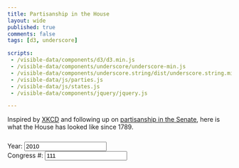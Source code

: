 ```yaml
---
title: Partisanship in the House
layout: wide
published: true
comments: false
tags: [d3, underscore]

scripts:
 - /visible-data/components/d3/d3.min.js
 - /visible-data/components/underscore/underscore-min.js
 - /visible-data/components/underscore.string/dist/underscore.string.min.js
 - /visible-data/js/parties.js
 - /visible-data/js/states.js
 - /visible-data/components/jquery/jquery.js

---
```

<style type="text/css">
body { position: relative; }

div.caption {
	padding: .5em;
	background-color: white;
	border: 1px solid #555;
}

#congress {
	margin-top: 1em;
}
#buttons {
	margin-top: 1.75em;
}

</style>

Inspired by [XKCD](http://xkcd.com/1127/large/) and following up on [partisanship in the Senate](/visible-data/2012/05/21/partisanship-over-111-congresses/), here is what the House has looked like since 1789.

<div id="chart-wrapper" class="row">
	<div id="chart" class="span8"> </div>
	<div id="buttons" class="btn-group span2">
		<a class="btn" id="previous">
			<i class="icon-step-backward" id="previous-icon" data-original-title="Earlier"> </i>
		</a>
		<a class="btn" id="random">
			<i class="icon-random" data-original-title="Random"> </i>
		</a>
		<a class="btn" id="next">
			<i class="icon-step-forward" id="next-icon" data-original-title="Later"> </i>
		</a>
	</div>
	<form class="form-horizontal span4" id="congress">
		<div class="row">
			<div class="span3">
				<label>Year: </label>
				<input name="year" class="span2" 
					type="text" value="2010" 
					max="2010"
					min="1789" />
			</div>
			<div class="span2">
				<label>Congress #:</label>
				<input name="congress" class="span2" 
					type="text" value="111" 
					max="111"
					min="1" />
			</div>
		</div>
	</form>
    <div id="parties" class="span4"></div>
</div>

<table id="members" class="table table-condensed table-striped span12">
    <thead></thead>
    <tbody></tbody>
</table>

<script type="text/javascript">
// mise en place
function memberKey(d) { return d['ICPSR ID Number']; }

function slugify(text) {
    text = String(text)
        .toLowerCase()
        .replace(/[^\w\s\-]/g, '')
        .replace(/[\-\s]+/g, '-');
    return text;
}

function getCongress(year) {
    // return congress number for a given year
    return Math.floor((year - 1789) / 2 + 1);
}

function getYear(congress) {
    // return starting year for congress number
    return 1789 + (congress * 2) - 2;
}

function translate(x, y) {
	return "translate("+x+","+y+")"; 
}

var margin = { top: 10, right: 10, bottom: 10, left: 10 }
  , height = 400
  , width = 600
  , url = "/visible-data/data/house-DWN-1-111.csv"
  , byCongress
  , chart
  , player;

var template = _.template('<h4><%= Name %></h4><p><%= Party %> (<%= State %>)</p>');

var nest = d3.nest().key(function(d) { return d.Congress; });

// a caption, for use later
var caption = d3.select('body').append('div')
    .attr('class', 'caption')
    .style('display', 'none')
    .style('position', 'absolute');

// fetch data early and often
d3.csv(url, function(data) {
    window.data = data;
    var state;
    _.each(data, function(d, i) {
        d.Congress = +d.Congress;
        d.Party = PARTIES[d.Party];
        d['1st Dimension Coordinate'] = Number(d['1st Dimension Coordinate']);
        d['2nd Dimension Coordinate'] = Number(d['2nd Dimension Coordinate']);
        if (_.has(STATES, d['State Code'])) {
            // clean this up a bit
            state = STATES[d['State Code']]['name'].toLowerCase();
            state = _.str.titleize(state);
            d['State'] = state;
            d['Postal'] = STATES[d['State Code']]['abbr'];
        }
        
        d.slug = slugify(d.Party);
    });

    byCongress = nest.map(data);

    jQuery(function($) {
    	// get a player
    	player = new Player();
    	player.random();

    	// key controls
    	d3.select(window).on('keydown', function() {
    	    switch (d3.event.keyCode) {
    	        case 37: player.previous(); break;
    	        case 39: player.next(); break;
    	    }
    	});
    });

});

// setup our chart, wrapped in a closure
chart = d3.select('#chart').append('svg')
    .attr('height', height + margin.top + margin.bottom)
    .attr('width', width + margin.left + margin.right)
  .append('g')
    .attr('transform', translate(margin.left, 0));

var x = d3.scale.linear()
    .domain([-1.5, 1.5])
    .range([0, width]);

var y = d3.scale.linear()
    .domain([-1.5, 1.5])
    .range([0, height]);

var xAxis = d3.svg.axis()
    .scale(x)
    .ticks(3)
    .tickFormat(String)
    .orient('bottom');

var yAxis = d3.svg.axis()
    .scale(y)
    .ticks(3)
    .tickFormat(String)
    .orient('left');

// the chart
chart.append('g')
    .attr('class', 'x axis')
    .attr('transform', 'translate(0,' + (height / 2) + ')')
    .call(xAxis);

chart.append('text')
    .attr('class', 'axis label')
    .attr('transform', 'translate(0,' + (height / 2 - 5) + ')')
    .text('1st Dimension');

chart.append('g')
    .attr('class', 'y axis')
    .attr('transform', 'translate(' + (width / 2) + ',0)')
    .call(yAxis);

chart.append('text')
    .attr('class', 'axis label')
    .attr('transform', translate(width / 2 + 5), margin.top + margin.bottom)
    .text('2nd Dimension');


function plotCongress(congress) {
    // chart first and second dimentions on a scatterplot
    var data = byCongress[congress];
    var circles = chart.selectAll('circle')
        .data(data, memberKey);
    
    circles.enter()
        .append('circle')
        .attr('class', function(d) { return d.slug; })
        .attr('cx', function(d) { return x(d['1st Dimension Coordinate']); })
        .attr('cy', function(d) { return y(d['2nd Dimension Coordinate']); })
      .transition()
        .duration(1000)
        .attr('r', 4);

    circles.transition()
        .duration(1000)
        .attr('class', function(d) { return d.slug; })
        .attr('r', 4)
        .attr('cx', function(d) { return x(d['1st Dimension Coordinate']); })
        .attr('cy', function(d) { return y(d['2nd Dimension Coordinate']); });

    circles.exit()
        .transition()
        .duration(1000)
        .attr('r', 0)
        .remove();

    circles.on('mouseover', function(d, i) {
        var position = d3.mouse(document.body);
        this.setAttribute('r', 8);
        caption.style('display', 'block')
            .style('left', (position[0] + 10) + 'px')
            .style('top', (position[1] + 10) + 'px')
            .html(template(d));
    })
    .on('mouseout', function(d, i) {
        this.setAttribute('r', 4);
        caption.style('display', 'none');
    });

}

function memberTable(congress) {
	// build a table of members
    var data = byCongress[congress].sort(function(a, b) {
        return a['1st Dimension Coordinate'] - b['1st Dimension Coordinate'];
    });
    
    var fields = [
        'Name', 'State', 'District', 'Party', 
        '1st Dimension Coordinate', 
        '2nd Dimension Coordinate'];
	
    var table = d3.select('#members');

	// headings
	table.select('thead').selectAll('th')
	    .data(fields)
	  .enter().append('th')
	    .text(String);

    // rows and columns
    var rows = table.select('tbody').selectAll('tr')
        .data(data, memberKey);

    rows.enter()
        .append('tr')
        .order();

    rows.exit().remove();

    rows.sort(function(a, b) {
        return a['1st Dimension Coordinate'] - b['1st Dimension Coordinate'];
    });


    rows.selectAll('td')
        .data(function(d) { return _.map(fields, function(f) {
            return d[f];
        }) 
    })
      .enter().append('td')
        .text(String);
}

function plotParties(congress) {
    // a bar chart of party breakdown
    var data = byCongress[congress]
        parties = _.countBy(data, 'Party');

    return parties;
}

function Player() {
    this.congress = $('[name=congress]');
    this.year = $('[name=year]');
    this.min = 1;
    this.max = 111;
    this.current = Number(this.congress.val() || this.max);

    var player = this;
    $('#next').on('click', function(e) {
        e.preventDefault();
        player.next();
    });

    $('#previous').on('click', function(e) {
        e.preventDefault();
        player.previous();
    });

    $('#random').on('click', function(e) {
        e.preventDefault();
        player.random();
    });

    this.congress.on('change', function(e) {
        var value = $(this).val();
        player.update(value);
    });

    this.year.on('change', function(e) {
        var value = getCongress($(this).val());
        player.update(value);
    });

    $('form').submit(function(e) { 
        e.preventDefault(); 
        player.update();
    });
}

Player.prototype.update = function(congress) {
    congress = congress || this.congress.val();
    this.congress.val(congress);
    this.year.val(getYear(congress));
    plotCongress(congress);
    memberTable(congress);
    plotParties(congress);
    this.current = congress;
};

Player.prototype.next = function() {
    if (this.current < this.max) {
        this.update(this.current + 1);
    }
};

Player.prototype.previous = function() {
    if (this.current > this.min) {
        this.update(this.current - 1);
    }
};

Player.prototype.random = function() {
    this.update(Math.floor(Math.random() * 111));
};

</script>
